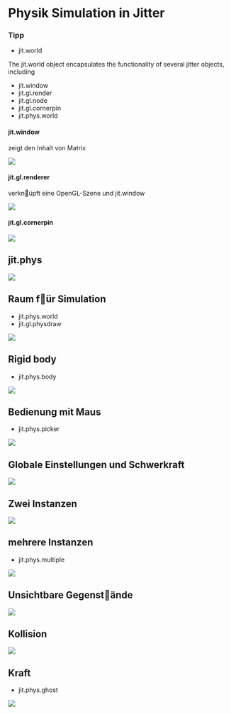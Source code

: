 # Physik Simulation in Jitter

### Tipp

- jit.world

The jit.world object encapsulates the functionality of several jitter objects, including 
- jit.window
- jit.gl.render
- jit.gl.node
- jit.gl.cornerpin
- jit.phys.world

#### jit.window

zeigt den Inhalt von Matrix

![](K14/t1.png)


#### jit.gl.renderer

verkn￿üpft eine OpenGL-Szene und jit.window

![](K14/t2.png)

#### jit.gl.cornerpin

![](K14/t3.png)

## jit.phys 

![](K14/0.png)

## Raum f￿ür Simulation

- jit.phys.world
- jit.gl.physdraw

![](K14/1.png)

## Rigid body

- jit.phys.body

![](K14/2.png)

## Bedienung mit Maus

- jit.phys.picker

![](K14/3.png)

## Globale Einstellungen und Schwerkraft

![](K14/4.png)

## Zwei Instanzen

![](K14/5.png)

## mehrere Instanzen

- jit.phys.multiple

![](K14/6.png)

## Unsichtbare Gegenst￿ände

![](K14/7.png)


## Kollision

![](K14/8.png)

## Kraft

- jit.phys.ghost

![](K14/9.png)
